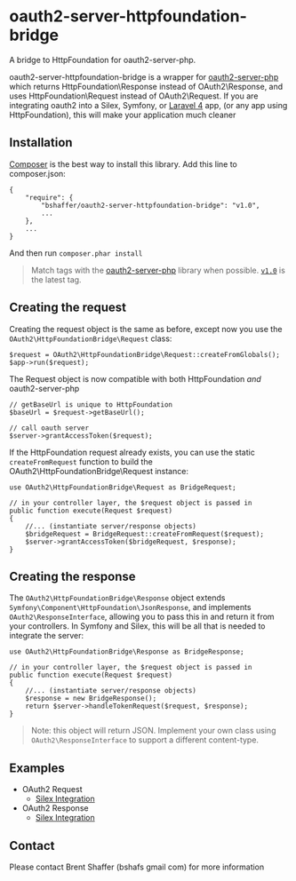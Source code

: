 oauth2-server-httpfoundation-bridge
===================================

A bridge to HttpFoundation for oauth2-server-php.

oauth2-server-httpfoundation-bridge is a wrapper for [oauth2-server-php](https://github.com/bshaffer/oauth2-server-php)
which returns HttpFoundation\Response instead of OAuth2\Response, and uses HttpFoundation\Request instead of OAuth2\Request.
If you are integrating oauth2 into a Silex, Symfony, or [Laravel 4](http://four.laravel.com) app, (or any app using HttpFoundation), this will make your
application much cleaner

Installation
------------

[Composer](http://getcomposer.org/) is the best way to install this library.  Add this line to composer.json:

```
{
    "require": {
        "bshaffer/oauth2-server-httpfoundation-bridge": "v1.0",
        ...
    },
    ...
}
```

And then run `composer.phar install`

> Match tags with the [oauth2-server-php](https://github.com/bshaffer/oauth2-server-php) library when possible.
> [`v1.0`](https://github.com/bshaffer/oauth2-server-httpfoundation-bridge/tree/v1.0) is the latest tag.

## Creating the request

Creating the request object is the same as before, except now you use the
`OAuth2\HttpFoundationBridge\Request` class:

    $request = OAuth2\HttpFoundationBridge\Request::createFromGlobals();
    $app->run($request);

The Request object is now compatible with both HttpFoundation *and* oauth2-server-php

    // getBaseUrl is unique to HttpFoundation
    $baseUrl = $request->getBaseUrl();

    // call oauth server
    $server->grantAccessToken($request);

If the HttpFoundation request already exists, you can use the static `createFromRequest`
function to build the OAuth2\HttpFoundationBridge\Request instance:

    use OAuth2\HttpFoundationBridge\Request as BridgeRequest;

    // in your controller layer, the $request object is passed in
    public function execute(Request $request)
    {
        //... (instantiate server/response objects)
        $bridgeRequest = BridgeRequest::createFromRequest($request);
        $server->grantAccessToken($bridgeRequest, $response);
    }

## Creating the response

The `OAuth2\HttpFoundationBridge\Response` object extends `Symfony\Component\HttpFoundation\JsonResponse`,
and implements `OAuth2\ResponseInterface`, allowing you to pass this in and return it from your controllers.
In Symfony and Silex, this will be all that is needed to integrate the server:

    use OAuth2\HttpFoundationBridge\Response as BridgeResponse;

    // in your controller layer, the $request object is passed in
    public function execute(Request $request)
    {
        //... (instantiate server/response objects)
        $response = new BridgeResponse();
        return $server->handleTokenRequest($request, $response);
    }

> Note: this object will return JSON.  Implement your own class using `OAuth2\ResponseInterface` to support
> a different content-type.

## Examples

 * OAuth2 Request
   * [Silex Integration](https://github.com/bshaffer/oauth2-demo-php/blob/master/web/index.php#L47)
 * OAuth2 Response
   * [Silex Integration](https://github.com/bshaffer/oauth2-demo-php/blob/master/src/OAuth2Demo/Server/Controllers/Token.php#L26)

Contact
-------

Please contact Brent Shaffer (bshafs <at> gmail <dot> com) for more information
